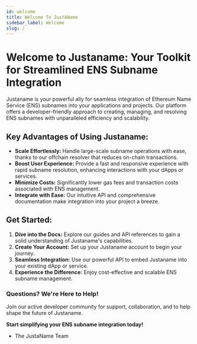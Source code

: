 ```yaml
---
id: welcome
title: Welcome To JustAName
sidebar_label: Welcome
slug: /
---
```


# **Welcome to Justaname: Your Toolkit for Streamlined ENS Subname Integration**

Justaname is your powerful ally for seamless integration of Ethereum Name Service (ENS) subnames into your applications and projects. Our platform offers a developer-friendly approach to creating, managing, and resolving ENS subnames with unparalleled efficiency and scalability.

## **Key Advantages of Using Justaname:**

- **Scale Effortlessly:** Handle large-scale subname operations with ease, thanks to our offchain resolver that reduces on-chain transactions.
- **Boost User Experience:** Provide a fast and responsive experience with rapid subname resolution, enhancing interactions with your dApps or services.
- **Minimize Costs:** Significantly lower gas fees and transaction costs associated with ENS management.
- **Integrate with Ease:** Our intuitive API and comprehensive documentation make integration into your project a breeze.

## **Get Started:**

1. **Dive into the Docs:** Explore our guides and API references to gain a solid understanding of Justaname's capabilities.
2. **Create Your Account:** Set up your Justaname account to begin your journey.
3. **Seamless Integration:** Use our powerful API to embed Justaname into your existing dApp or service.
4. **Experience the Difference:** Enjoy cost-effective and scalable ENS subname management.

### **Questions? We're Here to Help!**

Join our active developer community for support, collaboration, and to help shape the future of Justaname.

**Start simplifying your ENS subname integration today!**

- The JustaName Team